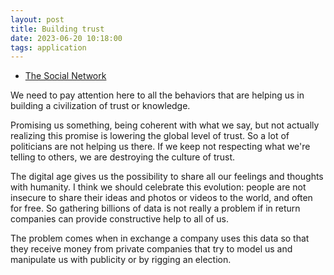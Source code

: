 ```yaml
---
layout: post
title: Building trust
date: 2023-06-20 10:18:00
tags: application
---
```


- [The Social Network](https://www.youtube.com/watch?v=x6b9DG4CjzQ)

We need to pay attention here to all the behaviors that are helping us in building a civilization of trust or knowledge.

Promising us something, being coherent with what we say, but not actually realizing this promise is lowering the global level of trust. So a lot of politicians are not helping us there. If we keep not respecting what we're telling to others, we are destroying the culture of trust.

The digital age gives us the possibility to share all our feelings and thoughts with humanity. I think we should celebrate this evolution: people are not insecure to share their ideas and photos or videos to the world, and often for free. So gathering billions of data is not really a problem if in return companies can provide constructive help to all of us.

The problem comes when in exchange a company uses this data so that they receive money from private companies that try to model us and manipulate us with publicity or by rigging an election.
